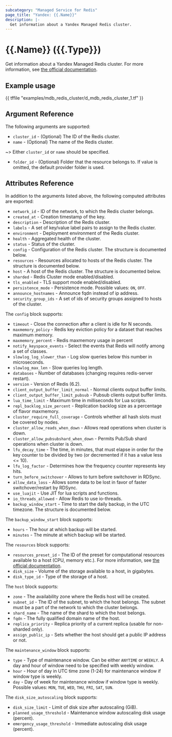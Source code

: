 ```yaml
---
subcategory: "Managed Service for Redis"
page_title: "Yandex: {{.Name}}"
description: |-
  Get information about a Yandex Managed Redis cluster.
---
```


# {{.Name}} ({{.Type}})

Get information about a Yandex Managed Redis cluster. For more information, see [the official documentation](https://cloud.yandex.com/docs/managed-redis/concepts).

## Example usage

{{ tffile "examples/mdb_redis_cluster/d_mdb_redis_cluster_1.tf" }}

## Argument Reference

The following arguments are supported:

* `cluster_id` - (Optional) The ID of the Redis cluster.
* `name` - (Optional) The name of the Redis cluster.

~> Either `cluster_id` or `name` should be specified.

* `folder_id` - (Optional) Folder that the resource belongs to. If value is omitted, the default provider folder is used.

## Attributes Reference

In addition to the arguments listed above, the following computed attributes are exported:

* `network_id` - ID of the network, to which the Redis cluster belongs.
* `created_at` - Creation timestamp of the key.
* `description` - Description of the Redis cluster.
* `labels` - A set of key/value label pairs to assign to the Redis cluster.
* `environment` - Deployment environment of the Redis cluster.
* `health` - Aggregated health of the cluster.
* `status` - Status of the cluster.
* `config` - Configuration of the Redis cluster. The structure is documented below.
* `resources` - Resources allocated to hosts of the Redis cluster. The structure is documented below.
* `host` - A host of the Redis cluster. The structure is documented below.
* `sharded` - Redis Cluster mode enabled/disabled.
* `tls_enabled` - TLS support mode enabled/disabled.
* `persistence_mode` - Persistence mode. Possible values: `ON`, `OFF`.
* `announce_hostnames` - Announce fqdn instead of ip address.
* `security_group_ids` - A set of ids of security groups assigned to hosts of the cluster.

The `config` block supports:

* `timeout` - Close the connection after a client is idle for N seconds.
* `maxmemory_policy` - Redis key eviction policy for a dataset that reaches maximum memory.
* `maxmemory_percent` - Redis maxmemory usage in percent
* `notify_keyspace_events` - Select the events that Redis will notify among a set of classes.
* `slowlog_log_slower_than` - Log slow queries below this number in microseconds.
* `slowlog_max_len` - Slow queries log length.
* `databases` - Number of databases (changing requires redis-server restart).
* `version` - Version of Redis (6.2).
* `client_output_buffer_limit_normal` - Normal clients output buffer limits.
* `client_output_buffer_limit_pubsub` - Pubsub clients output buffer limits.
* `lua_time_limit` - Maximum time in milliseconds for Lua scripts.
* `repl_backlog_size_percent` - Replication backlog size as a percentage of flavor maxmemory.
* `cluster_require_full_coverage` - Controls whether all hash slots must be covered by nodes.
* `cluster_allow_reads_when_down` - Allows read operations when cluster is down.
* `cluster_allow_pubsubshard_when_down` - Permits Pub/Sub shard operations when cluster is down.
* `lfu_decay_time` - The time, in minutes, that must elapse in order for the key counter to be divided by two (or decremented if it has a value less <= 10).
* `lfu_log_factor` - Determines how the frequency counter represents key hits.
* `turn_before_switchover` - Allows to turn before switchover in RDSync.
* `allow_data_loss` - Allows some data to be lost in favor of faster switchover/restart by RDSync.
* `use_luajit` - Use JIT for lua scripts and functions.
* `io_threads_allowed` - Allow Redis to use io-threads.
* `backup_window_start` - Time to start the daily backup, in the UTC timezone. The structure is documented below.

The `backup_window_start` block supports:

* `hours` - The hour at which backup will be started.
* `minutes` - The minute at which backup will be started.

The `resources` block supports:

* `resources_preset_id` - The ID of the preset for computational resources available to a host (CPU, memory etc.). For more information, see [the official documentation](https://cloud.yandex.com/docs/managed-redis/concepts/instance-types).
* `disk_size` - Volume of the storage available to a host, in gigabytes.
* `disk_type_id` - Type of the storage of a host.

The `host` block supports:

* `zone` - The availability zone where the Redis host will be created.
* `subnet_id` - The ID of the subnet, to which the host belongs. The subnet must be a part of the network to which the cluster belongs.
* `shard_name` - The name of the shard to which the host belongs.
* `fqdn` - The fully qualified domain name of the host.
* `replica_priority` - Replica priority of a current replica (usable for non-sharded only).
* `assign_public_ip` - Sets whether the host should get a public IP address or not.

The `maintenance_window` block supports:

* `type` - Type of maintenance window. Can be either `ANYTIME` or `WEEKLY`. A day and hour of window need to be specified with weekly window.
* `hour` - Hour of day in UTC time zone (1-24) for maintenance window if window type is weekly.
* `day` - Day of week for maintenance window if window type is weekly. Possible values: `MON`, `TUE`, `WED`, `THU`, `FRI`, `SAT`, `SUN`.

The `disk_size_autoscaling` block supports:

* `disk_size_limit` - Limit of disk size after autoscaling (GiB).
* `planned_usage_threshold` - Maintenance window autoscaling disk usage (percent).
* `emergency_usage_threshold` - Immediate autoscaling disk usage (percent).
